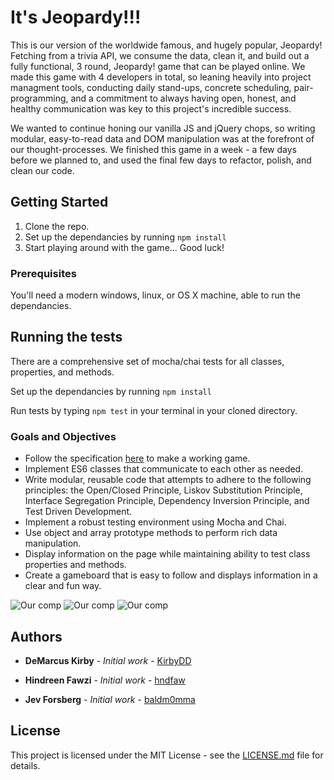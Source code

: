# It's Jeopardy!!!

This is our version of the worldwide famous, and hugely popular, Jeopardy! Fetching from a trivia API, we consume the data, clean it, and build out a fully functional, 3 round, Jeopardy! game that can be played online. We made this game with 4 developers in total, so leaning heavily into project managment tools, conducting daily stand-ups, concrete scheduling, pair-programming, and a commitment to always having open, honest, and healthy communication was key to this project's incredible success.

We wanted to continue honing our vanilla JS and jQuery chops, so writing modular, easy-to-read data and DOM manipulation was at the forefront of our thought-processes. We finished this game in a week - a few days before we planned to, and used the final few days to refactor, polish, and clean our code.

## Getting Started

1. Clone the repo.
2. Set up the dependancies by running `npm install`
3. Start playing around with the game... Good luck!

### Prerequisites

You'll need a modern windows, linux, or OS X machine, able to run the dependancies.

## Running the tests

There are a comprehensive set of mocha/chai tests for all classes, properties, and methods.

Set up the dependancies by running `npm install`

Run tests by typing `npm test` in your terminal in your cloned directory.

### Goals and Objectives

- Follow the specification [here](http://frontend.turing.io/projects/module-2/game-time.html) to make a working game.
- Implement ES6 classes that communicate to each other as needed.
- Write modular, reusable code that attempts to adhere to the following principles: the Open/Closed Principle, Liskov Substitution Principle, Interface Segregation Principle, Dependency Inversion Principle, and Test Driven Development.
- Implement a robust testing environment using Mocha and Chai.
- Use object and array prototype methods to perform rich data manipulation.
- Display information on the page while maintaining ability to test class properties and methods.
- Create a gameboard that is easy to follow and displays information in a clear and fun way.

![Our comp](src/images/Comp-1.png)
![Our comp](src/images/Comp-2.png)
![Our comp](src/images/Comp-3.png)

## Authors

* **DeMarcus Kirby** - *Initial work* - [KirbyDD](https://github.com/KirbyDD)

* **Hindreen Fawzi** - *Initial work* - [hndfaw](https://github.com/hndfaw)

* **Jev Forsberg** - *Initial work* - [baldm0mma](https://github.com/baldm0mma)

## License

This project is licensed under the MIT License - see the [LICENSE.md](LICENSE.md) file for details.
